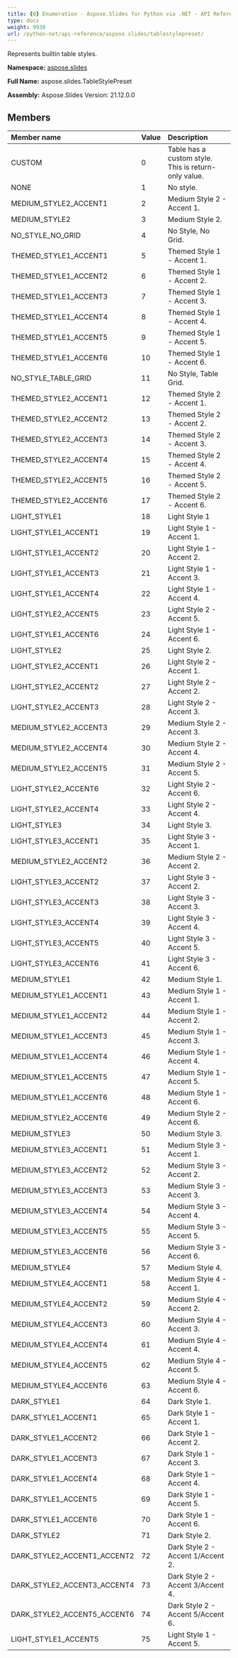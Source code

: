 ```yaml
---
title: {0} Enumeration - Aspose.Slides for Python via .NET - API Reference
type: docs
weight: 9930
url: /python-net/api-reference/aspose.slides/tablestylepreset/
---
```


Represents builtin table styles.

**Namespace:** [aspose.slides](/python-net/api-reference/aspose.slides/)

**Full Name:** aspose.slides.TableStylePreset

**Assembly:**  Aspose.Slides Version: 21.12.0.0

## **Members**
|**Member name**|**Value**|**Description**|
| :- | :- | :- |
|CUSTOM|0|Table has a custom style.<br/>            This is return-only value.|
|NONE|1|No style.|
|MEDIUM_STYLE2_ACCENT1|2|Medium Style 2 - Accent 1.|
|MEDIUM_STYLE2|3|Medium Style 2.|
|NO_STYLE_NO_GRID|4|No Style, No Grid.|
|THEMED_STYLE1_ACCENT1|5|Themed Style 1 - Accent 1.|
|THEMED_STYLE1_ACCENT2|6|Themed Style 1 - Accent 2.|
|THEMED_STYLE1_ACCENT3|7|Themed Style 1 - Accent 3.|
|THEMED_STYLE1_ACCENT4|8|Themed Style 1 - Accent 4.|
|THEMED_STYLE1_ACCENT5|9|Themed Style 1 - Accent 5.|
|THEMED_STYLE1_ACCENT6|10|Themed Style 1 - Accent 6.|
|NO_STYLE_TABLE_GRID|11|No Style, Table Grid.|
|THEMED_STYLE2_ACCENT1|12|Themed Style 2 - Accent 1.|
|THEMED_STYLE2_ACCENT2|13|Themed Style 2 - Accent 2.|
|THEMED_STYLE2_ACCENT3|14|Themed Style 2 - Accent 3.|
|THEMED_STYLE2_ACCENT4|15|Themed Style 2 - Accent 4.|
|THEMED_STYLE2_ACCENT5|16|Themed Style 2 - Accent 5.|
|THEMED_STYLE2_ACCENT6|17|Themed Style 2 - Accent 6.|
|LIGHT_STYLE1|18|Light Style 1|
|LIGHT_STYLE1_ACCENT1|19|Light Style 1 - Accent 1.|
|LIGHT_STYLE1_ACCENT2|20|Light Style 1 - Accent 2.|
|LIGHT_STYLE1_ACCENT3|21|Light Style 1 - Accent 3.|
|LIGHT_STYLE1_ACCENT4|22|Light Style 1 - Accent 4.|
|LIGHT_STYLE2_ACCENT5|23|Light Style 2 - Accent 5.|
|LIGHT_STYLE1_ACCENT6|24|Light Style 1 - Accent 6.|
|LIGHT_STYLE2|25|Light Style 2.|
|LIGHT_STYLE2_ACCENT1|26|Light Style 2 - Accent 1.|
|LIGHT_STYLE2_ACCENT2|27|Light Style 2 - Accent 2.|
|LIGHT_STYLE2_ACCENT3|28|Light Style 2 - Accent 3.|
|MEDIUM_STYLE2_ACCENT3|29|Medium Style 2 - Accent 3.|
|MEDIUM_STYLE2_ACCENT4|30|Medium Style 2 - Accent 4.|
|MEDIUM_STYLE2_ACCENT5|31|Medium Style 2 - Accent 5.|
|LIGHT_STYLE2_ACCENT6|32|Light Style 2 - Accent 6.|
|LIGHT_STYLE2_ACCENT4|33|Light Style 2 - Accent 4.|
|LIGHT_STYLE3|34|Light Style 3.|
|LIGHT_STYLE3_ACCENT1|35|Light Style 3 - Accent 1.|
|MEDIUM_STYLE2_ACCENT2|36|Medium Style 2 - Accent 2.|
|LIGHT_STYLE3_ACCENT2|37|Light Style 3 - Accent 2.|
|LIGHT_STYLE3_ACCENT3|38|Light Style 3 - Accent 3.|
|LIGHT_STYLE3_ACCENT4|39|Light Style 3 - Accent 4.|
|LIGHT_STYLE3_ACCENT5|40|Light Style 3 - Accent 5.|
|LIGHT_STYLE3_ACCENT6|41|Light Style 3 - Accent 6.|
|MEDIUM_STYLE1|42|Medium Style 1.|
|MEDIUM_STYLE1_ACCENT1|43|Medium Style 1 - Accent 1.|
|MEDIUM_STYLE1_ACCENT2|44|Medium Style 1 - Accent 2.|
|MEDIUM_STYLE1_ACCENT3|45|Medium Style 1 - Accent 3.|
|MEDIUM_STYLE1_ACCENT4|46|Medium Style 1 - Accent 4.|
|MEDIUM_STYLE1_ACCENT5|47|Medium Style 1 - Accent 5.|
|MEDIUM_STYLE1_ACCENT6|48|Medium Style 1 - Accent 6.|
|MEDIUM_STYLE2_ACCENT6|49|Medium Style 2 - Accent 6.|
|MEDIUM_STYLE3|50|Medium Style 3.|
|MEDIUM_STYLE3_ACCENT1|51|Medium Style 3 - Accent 1.|
|MEDIUM_STYLE3_ACCENT2|52|Medium Style 3 - Accent 2.|
|MEDIUM_STYLE3_ACCENT3|53|Medium Style 3 - Accent 3.|
|MEDIUM_STYLE3_ACCENT4|54|Medium Style 3 - Accent 4.|
|MEDIUM_STYLE3_ACCENT5|55|Medium Style 3 - Accent 5.|
|MEDIUM_STYLE3_ACCENT6|56|Medium Style 3 - Accent 6.|
|MEDIUM_STYLE4|57|Medium Style 4.|
|MEDIUM_STYLE4_ACCENT1|58|Medium Style 4 - Accent 1.|
|MEDIUM_STYLE4_ACCENT2|59|Medium Style 4 - Accent 2.|
|MEDIUM_STYLE4_ACCENT3|60|Medium Style 4 - Accent 3.|
|MEDIUM_STYLE4_ACCENT4|61|Medium Style 4 - Accent 4.|
|MEDIUM_STYLE4_ACCENT5|62|Medium Style 4 - Accent 5.|
|MEDIUM_STYLE4_ACCENT6|63|Medium Style 4 - Accent 6.|
|DARK_STYLE1|64|Dark Style 1.|
|DARK_STYLE1_ACCENT1|65|Dark Style 1 - Accent 1.|
|DARK_STYLE1_ACCENT2|66|Dark Style 1 - Accent 2.|
|DARK_STYLE1_ACCENT3|67|Dark Style 1 - Accent 3.|
|DARK_STYLE1_ACCENT4|68|Dark Style 1 - Accent 4.|
|DARK_STYLE1_ACCENT5|69|Dark Style 1 - Accent 5.|
|DARK_STYLE1_ACCENT6|70|Dark Style 1 - Accent 6.|
|DARK_STYLE2|71|Dark Style 2.|
|DARK_STYLE2_ACCENT1_ACCENT2|72|Dark Style 2 - Accent 1/Accent 2.|
|DARK_STYLE2_ACCENT3_ACCENT4|73|Dark Style 2 - Accent 3/Accent 4.|
|DARK_STYLE2_ACCENT5_ACCENT6|74|Dark Style 2 - Accent 5/Accent 6.|
|LIGHT_STYLE1_ACCENT5|75|Light Style 1 - Accent 5.|
